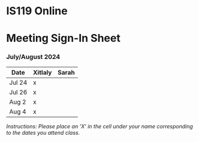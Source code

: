 # IS119 Online

# Meeting Sign-In Sheet

### July/August 2024

| Date        | Xitlaly | Sarah |
|-------------|-----------|-----------|
| Jul 24      |     x     |           |
| Jul 26      |     x     |           |
| Aug 2       |     x     |           |
| Aug 4       |     x     |           |


*Instructions: Please place an 'X' in the cell under your name corresponding to the dates you attend class.*